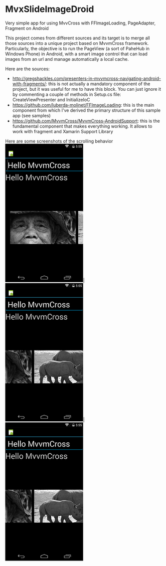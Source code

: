 # MvxSlideImageDroid
Very simple app for using MvvCross with FFImageLoading, PageAdapter, Fragment on Android

This project comes from different sources and its target is to merge all those sources into a unique project based on MvvmCross framework.
Particularly, the objective is to run the PageView (a sort of PaheHub in Windows Phone) in Android, with a smart image control that can load images from an url and manage automatically a local cache.

Here are the sources:
* http://gregshackles.com/presenters-in-mvvmcross-navigating-android-with-fragments/: this is not actually a mandatory component of the project, but it was useful for me to have this block. You can just ignore it by commenting a couple of methods in Setup.cs file: CreateViewPresenter and InitializeIoC
* https://github.com/luberda-molinet/FFImageLoading: this is the main component from which I've derived the primary structure of this sample app (see samples)
* https://github.com/MvvmCross/MvvmCross-AndroidSupport: this is the fundamental component that makes everything working. It allows to work with fragment and Xamarin Support Library

Here are some screenshots of the scrolling behavior
![First image](/mvx_Img001.png)|![Scrolling between first and second image](/mvx_Img002.png)|![Third image](/mvx_Img002.png)